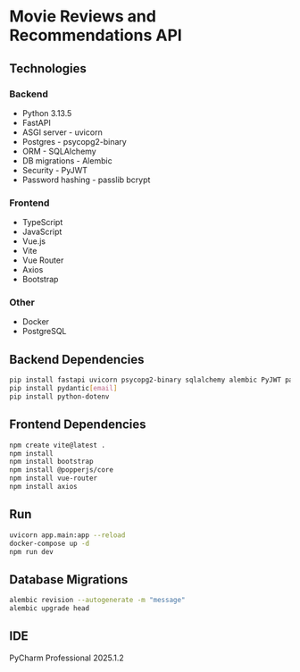 # Movie Reviews and Recommendations API

## Technologies

### Backend
- Python 3.13.5  
- FastAPI  
- ASGI server - uvicorn  
- Postgres - psycopg2-binary  
- ORM - SQLAlchemy  
- DB migrations - Alembic  
- Security - PyJWT  
- Password hashing - passlib bcrypt  

### Frontend
- TypeScript  
- JavaScript  
- Vue.js  
- Vite  
- Vue Router  
- Axios  
- Bootstrap  

### Other
- Docker  
- PostgreSQL  

## Backend Dependencies

```bash
pip install fastapi uvicorn psycopg2-binary sqlalchemy alembic PyJWT passlib[bcrypt]
pip install pydantic[email]
pip install python-dotenv
```

## Frontend Dependencies

```bash
npm create vite@latest .
npm install
npm install bootstrap
npm install @popperjs/core
npm install vue-router
npm install axios
```

## Run

```bash
uvicorn app.main:app --reload
docker-compose up -d
npm run dev
```

## Database Migrations

```bash
alembic revision --autogenerate -m "message"
alembic upgrade head
```

## IDE

PyCharm Professional 2025.1.2